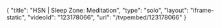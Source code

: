 {
    "title": "HSN | Sleep Zone: Meditation",
    "type": "solo",
    "layout": "iframe-static",
    "videoId": "123178066",
    "url": "\/tvpembed\/123178066"
}